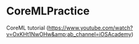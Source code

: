 # CoreMLPractice
CoreML tutorial (https://www.youtube.com/watch?v=OxKHt1NwOHw&amp;ab_channel=iOSAcademy)
